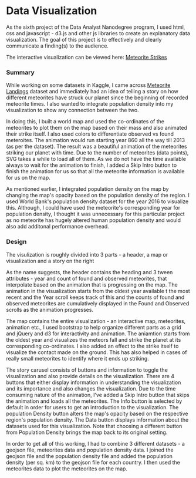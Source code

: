 # Data Visualization

As the sixth project of the Data Analyst Nanodegree program, I used html, css and javascript - d3.js and other js libraries to create an explanatory data visualization. The goal of this project is to effectively and clearly communicate a finding(s) to the audience. 

The interactive visualization can be viewed here: [Meteorite Strikes](http://bl.ocks.org/sharad-vm/af74ae5932de1bcf5a39b0f3f849d847)

### Summary

While working on some datasets in Kaggle, I came across [Meteorite Landings](https://www.kaggle.com/nasa/meteorite-landings#) dataset and immediately had an idea of telling a story on how different meteorites have struck our planet since the beginning of recorded meteorite times. I also wanted to integrate population density into my visualization to show any connection between the two. 

In doing this, I built a world map and used the co-ordinates of the meteorites to plot them on the map based on their mass and also animated their strike itself. I also used colors to differentiate observed vs found meteroites. The animation would run starting year 860 all the way till 2013 (as per the dataset). The result was a beautiful animation of the meteorites striking our planet with time. 
Due to the number of meteorites (data points), SVG takes a while to load all of them. As we do not have the time available always to wait for the animation to finish, I added a Skip Intro button to finish the animation for us so that all the meteorite information is available for us on the map. 

As mentioned earlier, I integrated population density on the map by changing the map's opacity based on the population density of the region. I used World Bank's population density dataset for the year 2016 to visualize this. Although, I could have used the meteorite's corresponding year for population density, I thought it was unnecessary for this particular project as no meteorite has hugely altered human population density and would also add additonal performance overhead.

### Design

The visulization is roughly divided into 3 parts - a header, a map or visualization and a story on the right

As the name suggests, the header contains the heading and 3 tween attributes - year and count of found and observed meteorites, that interpolate based on the animation that is progressing on the map. 
The animation in the visualization starts from the oldest year available t the most recent and the Year scroll keeps track of this and the counts of found and observed meteorites are cumulatively displayed in the Found and Observed scrolls as the animation progresses. 

The map contains the entire visualization - an interactive map, meteorites, animation etc.,
I used bootstrap to help organize different parts as a grid and jQuery and d3 for interactivity and animation.
The aniamtion starts from the oldest year and visualizes the meteors fall and strike the planet at its corresponding co-ordinates.
I also added an effect to the strike itself to visualize the contact made on the ground. This has also helped in cases of really small meteorites to identify where it ends up striking. 

The story carusel consists of buttons and information to toggle the visualization and also provide details on the visualization.
There are 4 buttons that either display information in understanding the visualization and its importance and also changes the visualization. Due to the time consuming nature of the animation, I've added a Skip Intro button that skips the animation and loads all the meteorites. The Info button is selected by default in order for users to get an introduction to the visualization. The population Density button alters the map's opacity based on the respective region's population density. The Data button displays information about the datasets used for this visualization. Note that choosing a different button from Population Density brings the map back to its original setting.

In order to get all of this working, I had to combine 3 different datasets - a geojson file, meteorites data and population density data.
I joined the geojson file and the population density file and added the population density (per sq. km) to the geojson file for each country. I then used the meteorites data to plot the meteorites on the map.
